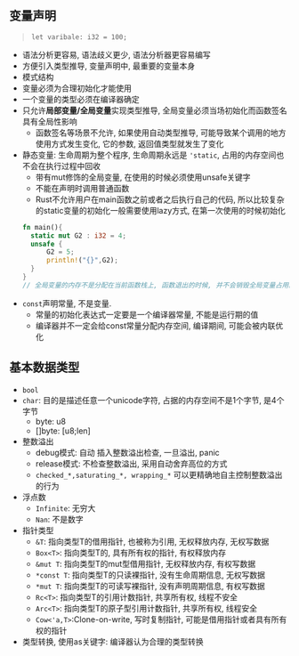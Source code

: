 ## 变量声明
> `let varibale: i32 = 100;`
- 语法分析更容易, 语法歧义更少, 语法分析器更容易编写
- 方便引入类型推导, 变量声明中, 最重要的变量本身
- 模式结构
- 变量必须为合理初始化才能使用
- 一个变量的类型必须在编译器确定
- 只允许**局部变量/全局变量**实现类型推导, 全局变量必须当场初始化而函数签名具有全局性影响
  - 函数签名等场景不允许, 如果使用自动类型推导, 可能导致某个调用的地方使用方式发生变化, 它的参数, 返回值类型就发生了变化
- 静态变量: 生命周期为整个程序, 生命周期永远是 `'static`, 占用的内存空间也不会在执行过程中回收
  - 带有mut修饰的全局变量, 在使用的时候必须使用unsafe关键字
  - 不能在声明时调用普通函数
  - Rust不允许用户在main函数之前或者之后执行自己的代码, 所以比较复杂的static变量的初始化一般需要使用lazy方式, 在第一次使用的时候初始化
  ```rust
  fn main(){
    static mut G2 : i32 = 4;
    unsafe {
        G2 = 5;
        println!("{}",G2);
    }
  }
  // 全局变量的内存不是分配在当前函数栈上, 函数退出的时候, 并不会销毁全局变量占用的内存空间, 程序退出才会回收
  ```
- `const`声明常量, 不是变量.
  - 常量的初始化表达式一定要是一个编译器常量, 不能是运行期的值
  - 编译器并不一定会给const常量分配内存空间, 编译期间, 可能会被内联优化
## 基本数据类型
- `bool`
- `char`: 目的是描述任意一个unicode字符, 占据的内存空间不是1个字节, 是4个字节
  - byte: u8
  - []byte: [u8;len]
- 整数溢出
  - debug模式: 自动 插入整数溢出检查, 一旦溢出, panic
  - release模式: 不检查整数溢出, 采用自动舍弃高位的方式
  - `checked_*,saturating_*, wrapping_*` 可以更精确地自主控制整数溢出的行为
- 浮点数
  - `Infinite`: 无穷大
  - `Nan`: 不是数字
- 指针类型
  - `&T`:       指向类型T的借用指针, 也被称为引用, 无权释放内存, 无权写数据
  - `Box<T>`:   指向类型T的, 具有所有权的指针, 有权释放内存
  - `&mut T`:   指向类型T的mut型借用指针, 无权释放内存, 有权写数据
  - `*const T`: 指向类型T的只读裸指针, 没有生命周期信息, 无权写数据
  - `*mut T`:   指向类型T的可读写裸指针, 没有声明周期信息, 有权写数据
  - `Rc<T>`:    指向类型T的引用计数指针, 共享所有权, 线程不安全
  - `Arc<T>`:   指向类型T的原子型引用计数指针, 共享所有权, 线程安全
  - `Cow<'a,T>`:Clone-on-write, 写时复制指针, 可能是借用指针或者具有所有权的指针
- 类型转换, 使用as关键字: 编译器认为合理的类型转换